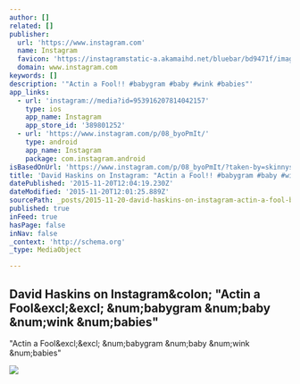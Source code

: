 ```yaml
---
author: []
related: []
publisher:
  url: 'https://www.instagram.com'
  name: Instagram
  favicon: 'https://instagramstatic-a.akamaihd.net/bluebar/bd9471f/images/ico/favicon.ico'
  domain: www.instagram.com
keywords: []
description: '"Actin a Fool!! #babygram #baby #wink #babies"'
app_links:
  - url: 'instagram://media?id=953916207814042157'
    type: ios
    app_name: Instagram
    app_store_id: '389801252'
  - url: 'https://www.instagram.com/p/08_byoPmIt/'
    type: android
    app_name: Instagram
    package: com.instagram.android
isBasedOnUrl: 'https://www.instagram.com/p/08_byoPmIt/?taken-by=skinnysc'
title: 'David Haskins on Instagram: "Actin a Fool!! #babygram #baby #wink #babies"'
datePublished: '2015-11-20T12:04:19.230Z'
dateModified: '2015-11-20T12:01:25.889Z'
sourcePath: _posts/2015-11-20-david-haskins-on-instagram-actin-a-fool-babygram-baby.md
published: true
inFeed: true
hasPage: false
inNav: false
_context: 'http://schema.org'
_type: MediaObject

---
```

<article style=""><h1>David Haskins on Instagram&amp;colon; "Actin a Fool&amp;excl;&amp;excl; &amp;num;babygram &amp;num;baby &amp;num;wink &amp;num;babies"</h1><p>"Actin a Fool&amp;excl;&amp;excl; &amp;num;babygram &amp;num;baby &amp;num;wink &amp;num;babies"</p><img src="https://scontent.cdninstagram.com/hphotos-xfp1/t51.2885-15/e15/10990562_872435922812458_1223077112_n.jpg" /></article>